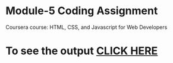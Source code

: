 
# Module-5 Coding Assignment

Coursera course: HTML, CSS, and Javascript for Web Developers

# To see the output [CLICK HERE](http://www.surendrapant.com.np/module5-solution/)
